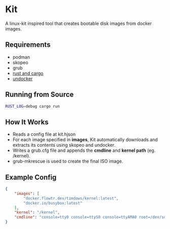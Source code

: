 # Kit

A linux-kit inspired tool that creates bootable disk images from docker images.

## Requirements

- podman
- skopeo
- grub
- [rust and cargo](https://rustup.rs)
- [undocker](https://git.sr.ht/~motiejus/undocker)

## Running from Source

```bash
RUST_LOG=debug cargo run
```

## How It Works

- Reads a config file at kit.hjson
- For each image specified in **images**, Kit automatically downloads and extracts its contents using skopeo and undocker.
- Writes a grub.cfg file and appends the **cmdline** and **kernel path** (eg. /kernel).
- grub-mkrescue is used to create the final ISO image.

## Example Config

```json
{
    "images": [
        "docker.flowtr.dev/timdows/kernel:latest",
        "docker.io/busybox:latest"
    ],
    "kernel": "/kernel",
    "cmdline": "console=tty0 console=ttyS0 console=ttyAMA0 root=/dev/sda3 init=/bin/sh"
}
```
